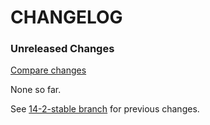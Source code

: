 # CHANGELOG

### Unreleased Changes

[Compare changes](https://github.com/codevise/pageflow/compare/14-2-stable...master)

None so far.

See
[14-2-stable branch](https://github.com/codevise/pageflow/blob/14-2-stable/CHANGELOG.md)
for previous changes.
